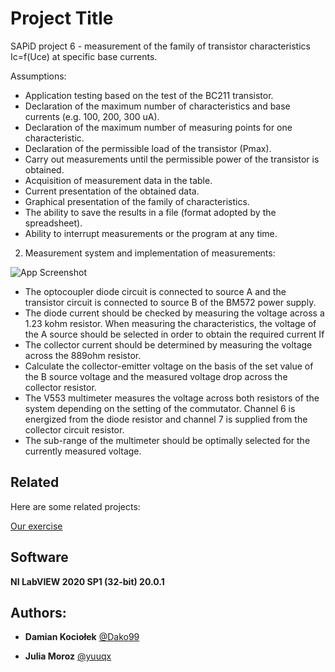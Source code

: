 
# Project Title

SAPiD project 6 - measurement of the family of transistor characteristics Ic=f(Uce) at specific base currents.

Assumptions:

- Application testing based on the test of the BC211 transistor.
- Declaration of the maximum number of characteristics and base currents (e.g. 100, 200, 300 uA).
- Declaration of the maximum number of measuring points for one characteristic.
- Declaration of the permissible load of the transistor (Pmax).
- Carry out measurements until the permissible power of the transistor is obtained.
- Acquisition of measurement data in the table.
- Current presentation of the obtained data.
- Graphical presentation of the family of characteristics.
- The ability to save the results in a file (format adopted by the spreadsheet).
- Ability to interrupt measurements or the program at any time.





2. Measurement system and implementation of measurements:

![App Screenshot](http://www.kmeif.pwr.wroc.pl/elektron/interfejsy/projekt2/zad4.gif)


- The optocoupler diode circuit is connected to source A and the transistor circuit is connected to source B of the BM572 power supply.
- The diode current should be checked by measuring the voltage across a 1.23 kohm resistor. When measuring the characteristics, the voltage of the A source should be selected in order to obtain the required current If
- The collector current should be determined by measuring the voltage across the 889ohm resistor.
- Calculate the collector-emitter voltage on the basis of the set value of the B source voltage and the measured voltage drop across the collector resistor.
- The V553 multimeter measures the voltage across both resistors of the system depending on the setting of the commutator. Channel 6 is energized from the diode resistor and channel 7 is supplied from the collector circuit resistor.
- The sub-range of the multimeter should be optimally selected for the currently measured voltage.


## Related

Here are some related projects:

[Our exercise](http://www.kmeif.pwr.wroc.pl/elektron/interfejsy/projekt2/zad_proj2.htm#z6)

  
## Software

**NI LabVIEW 2020 SP1 (32-bit) 20.0.1** 

  


  
## Authors:

 - **Damian Kociołek** [@Dako99](https://github.com/Dako99)

 - **Julia Moroz**  [@yuuqx](https://github.com/yuuqx)


  